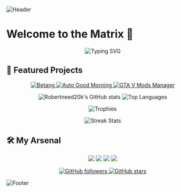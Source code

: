 ![Header]([https://media.giphy.com/media/3o7buirYcmV5nSwIRW/giphy.gif](https://www.vecteezy.com/video/6301708-square-line-animation))

# Welcome to the Matrix 👾

<p align="center">
  <img src="https://readme-typing-svg.herokuapp.com?font=Fira+Code&duration=4000&pause=1000&color=36BCF7&background=FFFFFF00&width=435&lines=Hello+World!;Welcome+to+my+profile;Explore+my+repositories" alt="Typing SVG" />
</p>

## 🚀 Featured Projects

<p align="center">
  <a href="https://github.com/Robertneed20k/betang">
    <img src="https://github-readme-stats.vercel.app/api/pin/?username=Robertneed20k&repo=betang&theme=highcontrast" alt="Betang" />
  </a>
  <a href="https://github.com/Robertneed20k/auto-goodmorning">
    <img src="https://github-readme-stats.vercel.app/api/pin/?username=Robertneed20k&repo=auto-goodmorning&theme=highcontrast" alt="Auto Good Morning" />
  </a>
  <a href="https://github.com/Robertneed20k/Gta-v-mods-manager">
    <img src="https://github-readme-stats.vercel.app/api/pin/?username=Robertneed20k&repo=Gta-v-mods-manager&theme=highcontrast" alt="GTA V Mods Manager" />
  </a>
</p>

<p align="center">
  <img src="https://github-readme-stats.vercel.app/api?username=Robertneed20k&show_icons=true&theme=highcontrast" alt="Robertneed20k's GitHub stats" />
  <img src="https://github-readme-stats.vercel.app/api/top-langs/?username=Robertneed20k&layout=compact&theme=highcontrast" alt="Top Languages" />
</p>

<p align="center">
  <img src="https://github-profile-trophy.vercel.app/?username=Robertneed20k&theme=darkhub" alt="Trophies" />
</p>

<p align="center">
  <img src="https://github-readme-streak-stats.herokuapp.com/?user=Robertneed20k&theme=highcontrast" alt="Streak Stats" />
</p>

## 🛠️ My Arsenal

<p align="center">
  <img src="https://img.shields.io/badge/-Java-007396?style=for-the-badge&logo=java&logoColor=white" />
  <img src="https://img.shields.io/badge/-C%23-239120?style=for-the-badge&logo=c-sharp&logoColor=white" />
  <img src="https://img.shields.io/badge/-Bash-4EAA25?style=for-the-badge&logo=gnu-bash&logoColor=white" />
  <img src="https://img.shields.io/badge/-Python-3776AB?style=for-the-badge&logo=python&logoColor=white" />
</p>

<p align="center">
  <a href="https://github.com/Robertneed20k">
    <img src="https://img.shields.io/github/followers/Robertneed20k?label=Follow&style=social" alt="GitHub followers" />
  </a>
  <a href="https://github.com/Robertneed20k">
    <img src="https://img.shields.io/github/stars/Robertneed20k?affiliations=OWNER%2CCOLLABORATOR&style=social" alt="GitHub stars" />
  </a>
</p>

![Footer](https://your-footer-image-url.com)
